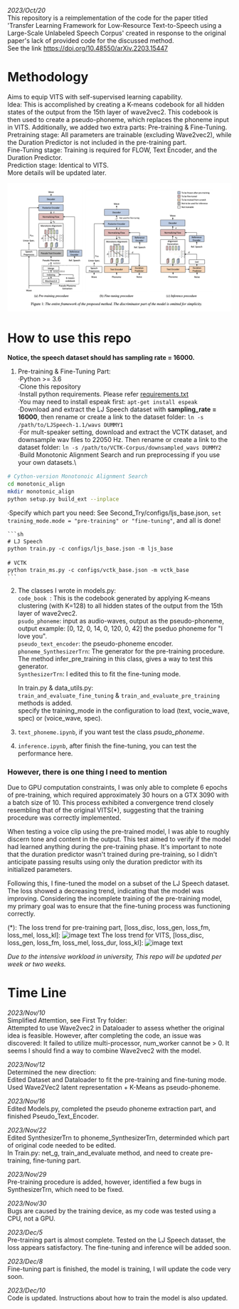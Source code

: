 *2023/Oct/20*\
This repository is a reimplementation of the code for the paper titled 'Transfer Learning Framework for Low-Resource Text-to-Speech using a Large-Scale Unlabeled Speech Corpus' created in response to the original paper's lack of provided code for the discussed method. \
See the link https://doi.org/10.48550/arXiv.2203.15447

# Methodology 
Aims to equip VITS with self-supervised learning capability.\
Idea: This is accomplished by creating a K-means codebook for all hidden states of the output from the 15th layer of wave2vec2. This codebook is then used to create a pseudo-phoneme, which replaces the phoneme input in VITS. Additionally, we added two extra parts: Pre-training & Fine-Tuning. \
Pretraining stage: All parameters are trainable (excluding Wave2vec2), while the Duration Predictor is not included in the pre-training part.\
Fine-Tuning stage: Training is required for FLOW, Text Encoder, and the Duration Predictor.\
Prediction stage: Identical to VITS.\
More details will be updated later.

![image text](https://github.com/Ezekiel-Zhao/vits/blob/main/Img_folder/model.png)

# How to use this repo 
**Notice, the speech dataset should has sampling rate = 16000.**
1. Pre-training & Fine-Tuning Part: \
  ·Python >= 3.6\
  ·Clone this repository\
  ·Install python requirements. Please refer [requirements.txt](requirements.txt)\
      ·You may need to install espeak first: `apt-get install espeak`\
      ·Download and extract the LJ Speech dataset with **sampling_rate = 16000**, then rename or create a link to the dataset folder: `ln -s /path/to/LJSpeech-1.1/wavs DUMMY1`\
      ·For mult-speaker setting, download and extract the VCTK dataset, and downsample wav files to 22050 Hz. Then rename or create a link to the dataset folder: `ln -s /path/to/VCTK-Corpus/downsampled_wavs DUMMY2`\
  ·Build Monotonic Alignment Search and run preprocessing if you use your own datasets.\
  ```sh
  # Cython-version Monotonoic Alignment Search
  cd monotonic_align
  mkdir monotonic_align
  python setup.py build_ext --inplace
  ```
  ·Specify which part you need: See Second_Try/configs/ljs_base.json, ```set training_mode.mode = "pre-training" or "fine-tuning"```, and all is done!

    ```sh
    # LJ Speech
    python train.py -c configs/ljs_base.json -m ljs_base

    # VCTK
    python train_ms.py -c configs/vctk_base.json -m vctk_base
    ```

2. The classes I wrote in models.py: \
   ```code_book ```: This is the codebook  generated by applying K-means clustering (with K=128) to all hidden states of the output from the 15th layer of wave2vec2. \
   ```psudo_phoneme```: input as audio-waves, output as the pseudo-phoneme, output example: [0, 12, 0, 14, 0, 120, 0, 42] the pseduo phoneme for "I love you".\
   ```pseudo_text_encoder```: the pseudo-phoneme encoder. \
   ```phoneme_SynthesizerTrn```: The generator for the pre-training procedure. The method infer_pre_training in this class, gives a way to test this generator. \
   ```SynthesizerTrn```: I edited this to fit the fine-tuning mode. 

   In train.py & data_utils.py:\
   ```train_and_evaluate_fine_tuning``` & ```train_and_evaluate_pre_training``` methods is added.\
   specify the training_mode in the configuration to load (text, vocie_wave, spec) or (voice_wave, spec).

3. ```text_phoneme.ipynb```, if you want test the class *psudo_phoneme*. 
4. ```inference.ipynb```, after finish the fine-tuning, you can test the performance here.



### However, there is one thing I need to mention
Due to GPU computation constraints, I was only able to complete 6 epochs of pre-training, which required approximately 30 hours on a GTX 3090 with a batch size of 10. This process exhibited a convergence trend closely resembling that of the original VITS(*), suggesting that the training procedure was correctly implemented.

When testing a voice clip using the pre-trained model, I was able to roughly discern tone and content in the output. This test aimed to verify if the model had learned anything during the pre-training phase. It's important to note that the duration predictor wasn't trained during pre-training, so I didn't anticipate passing results using only the duration predictor with its initialized parameters.

Following this, I fine-tuned the model on a subset of the LJ Speech dataset. The loss showed a decreasing trend, indicating that the model was improving. Considering the incomplete training of the pre-training model, my primary goal was to ensure that the fine-tuning process was functioning correctly.

(*):
The loss trend for pre-training part, [loss_disc, loss_gen, loss_fm, loss_mel, loss_kl]:
![image text](https://github.com/Ezekiel-Zhao/vits/blob/main/Img_folder/pre-training.png)
The loss trend for VITS, [loss_disc, loss_gen, loss_fm, loss_mel, loss_dur, loss_kl]:
![image text](https://github.com/Ezekiel-Zhao/vits/blob/main/Img_folder/vits.png)





*Due to the intensive workload in university, This repo will be updated per week or two weeks.* 

# Time Line 

*2023/Nov/10* \
Simplified Attemtion, see First Try folder: \
Attempted to use Wave2vec2 in Dataloader to assess whether the original idea is feasible. However, after completing the code, an issue was discovered: It failed to utilize multi-processor, num_worker cannot be > 0. It seems I should find a way to combine Wave2vec2 with the model.

*2023/Nov/12* \
Determined the new direction: \
Edited Dataset and Dataloader to fit the pre-training and fine-tuning mode. \
Used Wave2Vec2 latent representation + K-Means as pseudo-phoneme.

*2023/Nov/16* \
Edited Models.py, completed the pseudo phoneme extraction part, and finished Pseudo_Text_Encoder.

*2023/Nov/22* \
Edited SynthesizerTrn to phoneme_SynthesizerTrn, determinded which part of original code needed to be edited.\
In Train.py: net_g, train_and_evaluate method, and need to create pre-training, fine-tuning part.

*2023/Nov/29* \
Pre-training procedure is added, however, identified a few bugs in SynthesizerTrn, which need to be fixed.

*2023/Nov/30* \
Bugs are caused by the training device, as my code was tested using a CPU, not a GPU.

*2023/Dec/5* \
Pre-training part is almost complete. Tested on the LJ Speech dataset, the loss appears satisfactory. The fine-tuning and inference will be added soon.

*2023/Dec/8* \
Fine-tuning part is finished, the model is training, I will update the code very soon.

*2023/Dec/10* \
Code is updated. Instructions about how to train the model is also updated. 
